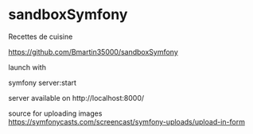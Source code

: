 # sandboxSymfony

Recettes de cuisine

https://github.com/Bmartin35000/sandboxSymfony

launch with 

symfony server:start

server available on
http://localhost:8000/

source for uploading images
https://symfonycasts.com/screencast/symfony-uploads/upload-in-form